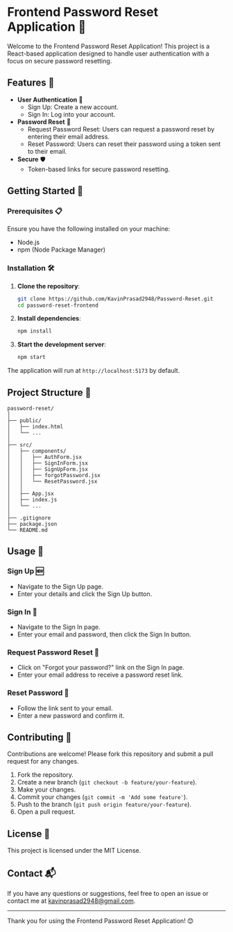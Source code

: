 # Frontend Password Reset Application 🎉

Welcome to the Frontend Password Reset Application! This project is a React-based application designed to handle user authentication with a focus on secure password resetting.

## Features 🌟

- **User Authentication** 🔐
  - Sign Up: Create a new account.
  - Sign In: Log into your account.
- **Password Reset** 🔄
  - Request Password Reset: Users can request a password reset by entering their email address.
  - Reset Password: Users can reset their password using a token sent to their email.
- **Secure** 🛡️
  - Token-based links for secure password resetting.

## Getting Started 🚀

### Prerequisites 📋

Ensure you have the following installed on your machine:

- Node.js
- npm (Node Package Manager)

### Installation 🛠️

1. **Clone the repository**:

   ```sh
   git clone https://github.com/KavinPrasad2948/Password-Reset.git
   cd password-reset-frontend
   ```

2. **Install dependencies**:

   ```sh
   npm install
   ```

3. **Start the development server**:

   ```sh
   npm start
   ```

The application will run at `http://localhost:5173` by default.

## Project Structure 📂

```
password-reset/
│
├── public/
│   ├── index.html
│   └── ...
│
├── src/
│   ├── components/
│   │   ├── AuthForm.jsx
│   │   ├── SignInForm.jsx
│   │   ├── SignUpForm.jsx
│   │   ├── forgotPassword.jsx
│   │   └── ResetPassword.jsx
│   │
│   ├── App.jsx
│   ├── index.js
│   └── ...
│
├── .gitignore
├── package.json
└── README.md
```

## Usage 📝

### Sign Up 🆕
- Navigate to the Sign Up page.
- Enter your details and click the Sign Up button.

### Sign In 🔑
- Navigate to the Sign In page.
- Enter your email and password, then click the Sign In button.

### Request Password Reset 📧
- Click on "Forgot your password?" link on the Sign In page.
- Enter your email address to receive a password reset link.

### Reset Password 🔄
- Follow the link sent to your email.
- Enter a new password and confirm it.

## Contributing 🤝

Contributions are welcome! Please fork this repository and submit a pull request for any changes.

1. Fork the repository.
2. Create a new branch (`git checkout -b feature/your-feature`).
3. Make your changes.
4. Commit your changes (`git commit -m 'Add some feature'`).
5. Push to the branch (`git push origin feature/your-feature`).
6. Open a pull request.

## License 📄

This project is licensed under the MIT License.

## Contact 📬

If you have any questions or suggestions, feel free to open an issue or contact me at kavinprasad2948@gmail.com.

---

Thank you for using the Frontend Password Reset Application! 😊
```